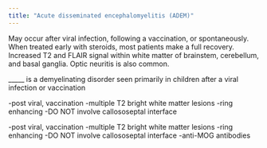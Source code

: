 ```yaml
---
title: "Acute disseminated encephalomyelitis (ADEM)"
---
```

May occur after viral infection, following a vaccination, or spontaneously. When treated early with steroids, most patients make a full recovery. Increased T2 and FLAIR signal within white matter of brainstem, cerebellum, and basal ganglia. Optic neuritis is also common.

_____ is a demyelinating disorder seen primarily in children after a viral infection or vaccination

-post viral, vaccination
-multiple T2 bright white matter lesions
-ring enhancing
-DO NOT involve callososeptal interface

-post viral, vaccination
-multiple T2 bright white matter lesions
-ring enhancing
-DO NOT involve callososeptal interface
-anti-MOG antibodies

